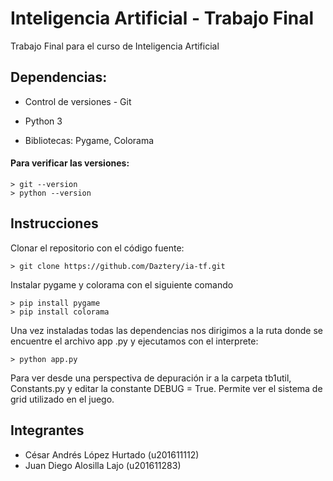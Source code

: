 
# Inteligencia Artificial - Trabajo Final

  

Trabajo Final para el curso de Inteligencia Artificial

  

## Dependencias:

  
- Control de versiones - Git
- Python 3

  

- Bibliotecas: Pygame, Colorama

  

  

#### Para verificar las versiones:

  

```
> git --version
> python --version
```

  

## Instrucciones


Clonar el repositorio con el código fuente:
```
> git clone https://github.com/Daztery/ia-tf.git
```
  

Instalar pygame y colorama con el siguiente comando

  

```
> pip install pygame
> pip install colorama

```

Una vez instaladas todas las dependencias nos dirigimos a la ruta donde se encuentre el archivo app .py y ejecutamos con el interprete:


```
> python app.py
```

Para ver desde una perspectiva de depuración ir a la carpeta tb1util, Constants.py y editar la constante DEBUG = True. Permite ver el sistema de grid utilizado en el juego.

## Integrantes



- César Andrés López Hurtado (u201611112)
- Juan Diego Alosilla Lajo (u201611283)